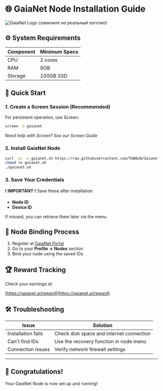 # 🌐 GaiaNet Node Installation Guide

![GaiaNet Logo](https://via.placeholder.com/150x50?text=GaiaNet+Logo) *(замените на реальный логотип)*

## ⚙️ System Requirements

| Component | Minimum Specs |
|-----------|---------------|
| CPU       | 2 cores       |
| RAM       | 8GB           |
| Storage   | 100GB SSD     |

## 🚀 Quick Start

### 1. Create a Screen Session (Recommended)
For persistent operation, use Screen:

```bash
screen -S gaianet
```

*Need help with Screen? See our Screen Guide*

### 2. Install GaiaNet Node

```bash
curl -sL -o gaianet.sh https://raw.githubusercontent.com/TmB0o0/Gaianet-Node/main/gaianet
chmod +x gaianet.sh
./gaianet.sh
```

### 3. Save Your Credentials

❗ **IMPORTANT** ❗ Save these after installation:

- **Node ID**
- **Device ID**

If missed, you can retrieve them later via the menu.

## 🔗 Node Binding Process

1. Register at [GaiaNet Portal](https://gaianet.ai)
2. Go to your **Profile → Nodes** section
3. Bind your node using the saved IDs

## 🏆 Reward Tracking

Check your earnings at:

[https://gaianet.ai/reward](https://gaianet.ai/reward)

## 🛠️ Troubleshooting

| Issue                 | Solution                                      |
|----------------------|--------------------------------|
| Installation fails  | Check disk space and internet connection |
| Can't find IDs     | Use the recovery function in node menu |
| Connection issues  | Verify network firewall settings |

---

## 🌟 Congratulations!
Your GaiaNet Node is now set up and running!
